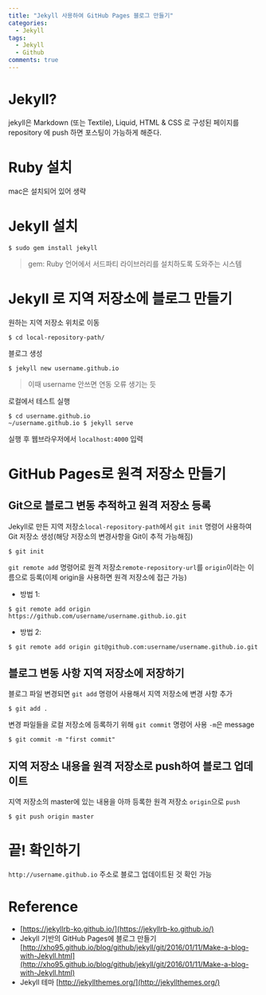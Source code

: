 ```yaml
---
title: "Jekyll 사용하여 GitHub Pages 블로그 만들기"
categories:
  - Jekyll
tags:
  - Jekyll
  - Github
comments: true
---
```


# Jekyll?
jekyll은 Markdown (또는 Textile), Liquid, HTML & CSS 로 구성된 페이지를 repository 에 push 하면 포스팅이 가능하게 해준다.

# Ruby 설치
mac은 설치되어 있어 생략

# Jekyll 설치

```
$ sudo gem install jekyll
```
> gem: Ruby 언어에서 서드파티 라이브러리를 설치하도록 도와주는 시스템

# Jekyll 로 지역 저장소에 블로그 만들기
원하는 지역 저장소 위치로 이동
```
$ cd local-repository-path/
```

블로그 생성
```
$ jekyll new username.github.io
```
> 이때 username 안쓰면 연동 오류 생기는 듯

로컬에서 테스트 실행
```
$ cd username.github.io
~/username.github.io $ jekyll serve
```
실행 후 웹브라우저에서 `localhost:4000` 입력

# GitHub Pages로 원격 저장소 만들기
## Git으로 블로그 변동 추적하고 원격 저장소 등록
Jekyll로 만든 지역 저장소`local-repository-path`에서 `git init` 명령어 사용하여 Git 저장소 생성(해당 저장소의 변경사항을 Git이 추적 가능해짐)
```
$ git init
```

 `git remote add` 명령어로 원격 저장소`remote-repository-url`를 `origin`이라는 이름으로 등록(이제 origin을 사용하면 원격 저장소에 접근 가능)
- 방법 1:
```
$ git remote add origin https://github.com/username/username.github.io.git
```
- 방법 2:
```
$ git remote add origin git@github.com:username/username.github.io.git
```

## 블로그 변동 사항 지역 저장소에 저장하기
블로그 파일 변경되면 `git add` 명령어 사용해서 지역 저장소에 변경 사항 추가
```
$ git add .
```

변경 파일들을 로컬 저장소에 등록하기 위해 `git commit` 명령어 사용 `-m`은 message
```
$ git commit -m "first commit"
```

## 지역 저장소 내용을 원격 저장소로 push하여 블로그 업데이트
지역 저장소의 master에 있는 내용을 아까 등록한 원격 저장소 `origin`으로 `push`
```
$ git push origin master
```

# 끝! 확인하기
`http://username.github.io` 주소로 블로그 업데이트된 것 확인 가능

# Reference
- [https://jekyllrb-ko.github.io/](https://jekyllrb-ko.github.io/)
- Jekyll 기반의 GitHub Pages에 블로그 만들기 [http://xho95.github.io/blog/github/jekyll/git/2016/01/11/Make-a-blog-with-Jekyll.html](http://xho95.github.io/blog/github/jekyll/git/2016/01/11/Make-a-blog-with-Jekyll.html)
- Jekyll 테마 [http://jekyllthemes.org/](http://jekyllthemes.org/)
